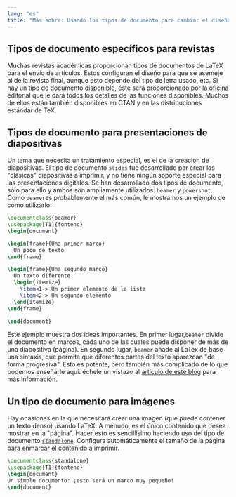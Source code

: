 ```yaml
---
lang: "es"
title: "Más sobre: Usando los tipos de documento para cambiar el diseño"
---
```


## Tipos de documento específicos para revistas

Muchas revistas académicas proporcionan tipos de documentos de LaTeX
para el envío de artículos. Estos configuran el diseño para que se asemeje al de la 
revista final, aunque esto depende del tipo de letra usado, etc. Si hay
un tipo de documento disponible, éste será proporcionado por la oficina
editorial que le dará todos los detalles de las funciones disponibles.
Muchos de ellos están también disponibles en CTAN y en las distribuciones
estándar de TeX.

## Tipos de documento para presentaciones de diapositivas

Un tema que necesita un tratamiento especial, es el de la creación de diapositivas. El tipo de
documento `slides` fue desarrollado par crear las "clásicas" diapositivas a imprimir, y no tiene 
ningún soporte especial para las presentaciones digitales. Se han desarrollado dos tipos de documento, sólo para ello
y ambos son ampliamente utilizados: `beamer` y `powershot`. Como `beamer`es probablemente el más
común, le mostramos un ejemplo de cómo utilizarlo:

```latex
\documentclass{beamer}
\usepackage[T1]{fontenc}
\begin{document}

\begin{frame}{Una primer marco}
  Un poco de texto
\end{frame}

\begin{frame}{Una segundo marco}
  Un texto diferente
  \begin{itemize}
    \item<1-> Un primer elemento de la lista
    \item<2-> Un segundo elemento
  \end{itemize}
\end{frame}

\end{document}
```

Este ejemplo muestra dos ideas importantes. En primer lugar,`beamer` divide el documento
en marcos, cada uno de las cuales puede disponer de más de una diapositiva (página). En segundo
lugar, `beamer` añade al LaTex de base una sintaxis, que permite que diferentes partes del texto 
aparezcan "de forma progresiva". Esto es potente, pero también más complicado de lo que podemos 
enseñarle aquí: échele un vistazo al [artículo de este blog](https://www.texdev.net/2014/01/17/the-beamer-slide-overlay-concept/) para
más información.

## Un tipo de documento para imágenes

Hay ocasiones en la que necesitará crear una imagen (que puede contener un texto denso)
usando LaTeX. A menudo, es el único contenido que desea mostrar en la "página". Hacer esto
es sencillísimo haciendo uso del tipo de documento [`standalone`](https://ctan.org/pkg/standalone).
Configura automáticamente el tamaño de la página para enmarcar el contenido a imprimir.

```latex
\documentclass{standalone}
\usepackage[T1]{fontenc}
\begin{document}
Un simple documento: ¡esto será un marco muy pequeño!
\end{document}
```
